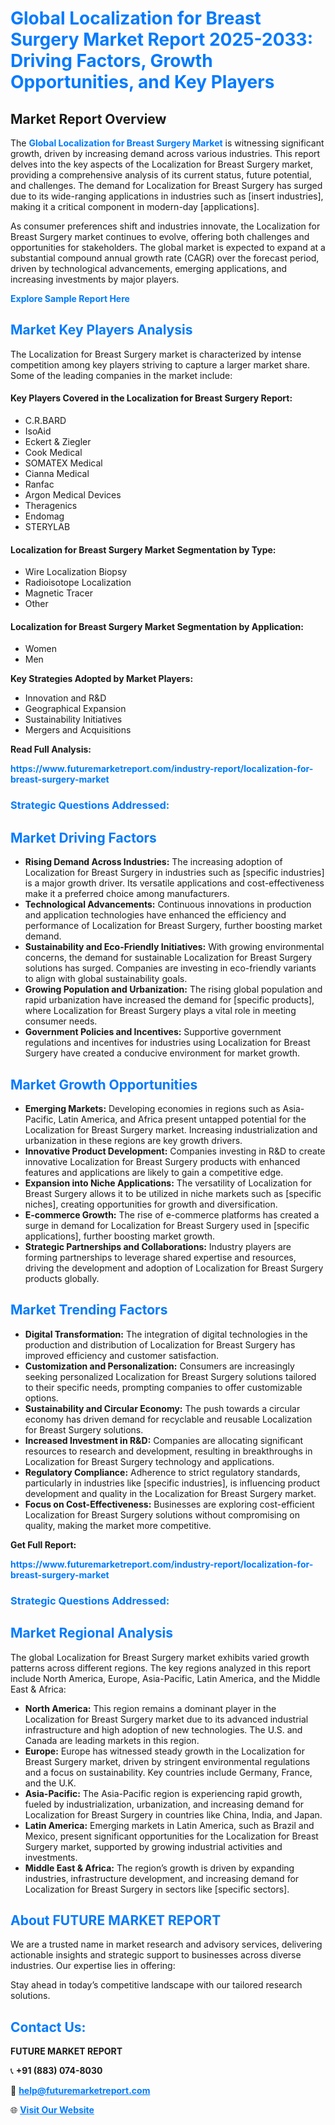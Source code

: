 <h1 style="color: #007BFF;">Global Localization for Breast Surgery Market Report 2025-2033: Driving Factors, Growth Opportunities, and Key Players</h1>

<section id="overview">
<h2>Market Report Overview</h2>
<p>The <a href="https://www.futuremarketreport.com/industry-report/localization-for-breast-surgery-market" style="color: #007BFF; text-decoration: none;"><strong>Global Localization for Breast Surgery Market</strong></a> is witnessing significant growth, driven by increasing demand across various industries. This report delves into the key aspects of the Localization for Breast Surgery market, providing a comprehensive analysis of its current status, future potential, and challenges. The demand for Localization for Breast Surgery has surged due to its wide-ranging applications in industries such as [insert industries], making it a critical component in modern-day [applications].</p>
<p>As consumer preferences shift and industries innovate, the Localization for Breast Surgery market continues to evolve, offering both challenges and opportunities for stakeholders. The global market is expected to expand at a substantial compound annual growth rate (CAGR) over the forecast period, driven by technological advancements, emerging applications, and increasing investments by major players.</p>
</section>

<section id="overview">
<p><a href="https://www.futuremarketreport.com/request-sample/reportId=64856" style="color: #007BFF; text-decoration: none;"><strong>Explore Sample Report Here</strong></a></p>
</section>

<section id="key-players">
<h2 style="color: #007BFF;">Market Key Players Analysis</h2>
<p>The Localization for Breast Surgery market is characterized by intense competition among key players striving to capture a larger market share. Some of the leading companies in the market include:</p>
<h4>Key Players Covered in the Localization for Breast Surgery Report:</h4>
<ul><li>C.R.BARD</li><li>IsoAid</li><li>Eckert &amp; Ziegler</li><li>Cook Medical</li><li>SOMATEX Medical</li><li>Cianna Medical</li><li>Ranfac</li><li>Argon Medical Devices</li><li>Theragenics</li><li>Endomag</li><li>STERYLAB</li></ul>
<h4>Localization for Breast Surgery Market Segmentation by Type:</h4>
<ul><li>Wire Localization Biopsy</li><li>Radioisotope Localization</li><li>Magnetic Tracer</li><li>Other</li></ul>

<h4>Localization for Breast Surgery Market Segmentation by Application:</h4>
<ul><li>Women</li><li>Men</li></ul>
<p><strong>Key Strategies Adopted by Market Players:</strong></p>
<ul>
<li>Innovation and R&D</li>
<li>Geographical Expansion</li>
<li>Sustainability Initiatives</li>
<li>Mergers and Acquisitions</li>
</ul>
</section>

<section>
<p><strong>Read Full Analysis: </strong></p><a href="https://www.futuremarketreport.com/industry-report/localization-for-breast-surgery-market" style="color: #007BFF; text-decoration: none;"><strong>https://www.futuremarketreport.com/industry-report/localization-for-breast-surgery-market</strong></a>
<h3 style="color: #007BFF;">Strategic Questions Addressed:</h3>
</section>

<section id="driving-factors">
<h2 style="color: #007BFF;">Market Driving Factors</h2>
<ul>
<li><strong>Rising Demand Across Industries:</strong> The increasing adoption of Localization for Breast Surgery in industries such as [specific industries] is a major growth driver. Its versatile applications and cost-effectiveness make it a preferred choice among manufacturers.</li>
<li><strong>Technological Advancements:</strong> Continuous innovations in production and application technologies have enhanced the efficiency and performance of Localization for Breast Surgery, further boosting market demand.</li>
<li><strong>Sustainability and Eco-Friendly Initiatives:</strong> With growing environmental concerns, the demand for sustainable Localization for Breast Surgery solutions has surged. Companies are investing in eco-friendly variants to align with global sustainability goals.</li>
<li><strong>Growing Population and Urbanization:</strong> The rising global population and rapid urbanization have increased the demand for [specific products], where Localization for Breast Surgery plays a vital role in meeting consumer needs.</li>
<li><strong>Government Policies and Incentives:</strong> Supportive government regulations and incentives for industries using Localization for Breast Surgery have created a conducive environment for market growth.</li>
</ul>
</section>

<section id="growth-opportunities">
<h2 style="color: #007BFF;">Market Growth Opportunities</h2>
<ul>
<li><strong>Emerging Markets:</strong> Developing economies in regions such as Asia-Pacific, Latin America, and Africa present untapped potential for the Localization for Breast Surgery market. Increasing industrialization and urbanization in these regions are key growth drivers.</li>
<li><strong>Innovative Product Development:</strong> Companies investing in R&D to create innovative Localization for Breast Surgery products with enhanced features and applications are likely to gain a competitive edge.</li>
<li><strong>Expansion into Niche Applications:</strong> The versatility of Localization for Breast Surgery allows it to be utilized in niche markets such as [specific niches], creating opportunities for growth and diversification.</li>
<li><strong>E-commerce Growth:</strong> The rise of e-commerce platforms has created a surge in demand for Localization for Breast Surgery used in [specific applications], further boosting market growth.</li>
<li><strong>Strategic Partnerships and Collaborations:</strong> Industry players are forming partnerships to leverage shared expertise and resources, driving the development and adoption of Localization for Breast Surgery products globally.</li>
</ul>
</section>

<section id="trending-factors">
<h2 style="color: #007BFF;">Market Trending Factors</h2>
<ul>
<li><strong>Digital Transformation:</strong> The integration of digital technologies in the production and distribution of Localization for Breast Surgery has improved efficiency and customer satisfaction.</li>
<li><strong>Customization and Personalization:</strong> Consumers are increasingly seeking personalized Localization for Breast Surgery solutions tailored to their specific needs, prompting companies to offer customizable options.</li>
<li><strong>Sustainability and Circular Economy:</strong> The push towards a circular economy has driven demand for recyclable and reusable Localization for Breast Surgery solutions.</li>
<li><strong>Increased Investment in R&D:</strong> Companies are allocating significant resources to research and development, resulting in breakthroughs in Localization for Breast Surgery technology and applications.</li>
<li><strong>Regulatory Compliance:</strong> Adherence to strict regulatory standards, particularly in industries like [specific industries], is influencing product development and quality in the Localization for Breast Surgery market.</li>
<li><strong>Focus on Cost-Effectiveness:</strong> Businesses are exploring cost-efficient Localization for Breast Surgery solutions without compromising on quality, making the market more competitive.</li>
</ul>
</section>

<section>
<p><strong>Get Full Report: </strong></p><a href="https://www.futuremarketreport.com/industry-report/localization-for-breast-surgery-market" style="color: #007BFF; text-decoration: none;"><strong>https://www.futuremarketreport.com/industry-report/localization-for-breast-surgery-market</strong></a>
<h3 style="color: #007BFF;">Strategic Questions Addressed:</h3>
</section>


<section id="regional-analysis">
<h2 style="color: #007BFF;">Market Regional Analysis</h2>
<p>The global Localization for Breast Surgery market exhibits varied growth patterns across different regions. The key regions analyzed in this report include North America, Europe, Asia-Pacific, Latin America, and the Middle East & Africa:</p>
<ul>
<li><strong>North America:</strong> This region remains a dominant player in the Localization for Breast Surgery market due to its advanced industrial infrastructure and high adoption of new technologies. The U.S. and Canada are leading markets in this region.</li>
<li><strong>Europe:</strong> Europe has witnessed steady growth in the Localization for Breast Surgery market, driven by stringent environmental regulations and a focus on sustainability. Key countries include Germany, France, and the U.K.</li>
<li><strong>Asia-Pacific:</strong> The Asia-Pacific region is experiencing rapid growth, fueled by industrialization, urbanization, and increasing demand for Localization for Breast Surgery in countries like China, India, and Japan.</li>
<li><strong>Latin America:</strong> Emerging markets in Latin America, such as Brazil and Mexico, present significant opportunities for the Localization for Breast Surgery market, supported by growing industrial activities and investments.</li>
<li><strong>Middle East & Africa:</strong> The region’s growth is driven by expanding industries, infrastructure development, and increasing demand for Localization for Breast Surgery in sectors like [specific sectors].</li>
</ul>
</section>

<footer>
<h2 style="color: #007BFF;">About FUTURE MARKET REPORT</h2>
<p>We are a trusted name in market research and advisory services, delivering actionable insights and strategic support to businesses across diverse industries. Our expertise lies in offering:</p>

<p>Stay ahead in today’s competitive landscape with our tailored research solutions.</p>

<h2 style="color: #007BFF;">Contact Us:</h2>
<p><strong>FUTURE MARKET REPORT</strong></p>
<p>📞 <strong>+91 (883) 074-8030</strong></p>
<p>📧 <strong><a href="mailto:help@futuremarketreport.com" style="color: #007BFF;">help@futuremarketreport.com</a></strong></p>
<p>🌐 <strong><a href="https://www.futuremarketreport.com/" style="color: #007BFF;">Visit Our Website</a></strong></p>
</footer>